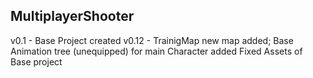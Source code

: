 MultiplayerShooter
-----------------------
v0.1 -	Base Project created
v0.12 -	TrainigMap new map added; 
		Base Animation tree (unequipped) for main Character added
		Fixed Assets of Base project